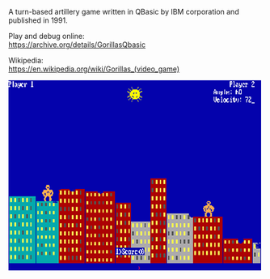A turn-based artillery game written in QBasic by IBM corporation and published in 1991.

Play and debug online:<br />
https://archive.org/details/GorillasQbasic<br />

Wikipedia:<br />
https://en.wikipedia.org/wiki/Gorillas_(video_game)

![alt text](https://github.com/RetrocompSi/MS-DOS/blob/main/Projects/Basic/Gorilla.bas/Gorilla-bas-logo.png)

